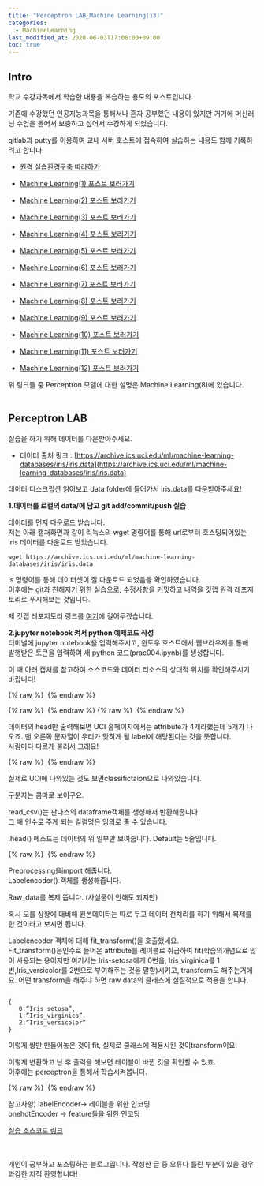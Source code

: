 ```yaml
---
title: "Perceptron LAB_Machine Learning(13)"
categories: 
  - MachineLearning
last_modified_at: 2020-06-03T17:08:00+09:00
toc: true
---
```


Intro
---
학교 수강과목에서 학습한 내용을 복습하는 용도의 포스트입니다.<br/>

기존에 수강했던 인공지능과목을 통해서나 혼자 공부했던 내용이 있지만 거기에 머신러닝 수업을 들어서 보충하고 싶어서 수강하게 되었습니다.<br/>

gitlab과 putty를 이용하여 교내 서버 호스트에 접속하여 실습하는 내용도 함께 기록하려고 합니다.<br/>

* [원격 실습환경구축 따라하기](https://ohjinjin.github.io/git/gitlab/)<br/>

* [Machine Learning(1) 포스트 보러가기](https://ohjinjin.github.io/machinelearning/machineLearning-1/)<br/>

* [Machine Learning(2) 포스트 보러가기](https://ohjinjin.github.io/machinelearning/machineLearning-2/)<br/>

* [Machine Learning(3) 포스트 보러가기](https://ohjinjin.github.io/machinelearning/machineLearning-3/)<br/>

* [Machine Learning(4) 포스트 보러가기](https://ohjinjin.github.io/machinelearning/machineLearning-4/)<br/>

* [Machine Learning(5) 포스트 보러가기](https://ohjinjin.github.io/machinelearning/machineLearning-5/)<br/>

* [Machine Learning(6) 포스트 보러가기](https://ohjinjin.github.io/machinelearning/machineLearning-6/)<br/>

* [Machine Learning(7) 포스트 보러가기](https://ohjinjin.github.io/machinelearning/machineLearning-7/)<br/>

* [Machine Learning(8) 포스트 보러가기](https://ohjinjin.github.io/machinelearning/machineLearning-8/)<br/>

* [Machine Learning(9) 포스트 보러가기](https://ohjinjin.github.io/machinelearning/machineLearning-9/)<br/>

* [Machine Learning(10) 포스트 보러가기](https://ohjinjin.github.io/machinelearning/machineLearning-10/)<br/>

* [Machine Learning(11) 포스트 보러가기](https://ohjinjin.github.io/machinelearning/machineLearning-11/)<br/>

* [Machine Learning(12) 포스트 보러가기](https://ohjinjin.github.io/machinelearning/machineLearning-12/)<br/>

위 링크들 중 Perceptron 모델에 대한 설명은 Machine Learning(8)에 있습니다.<br/>
<br/>

Perceptron LAB
---

실습을 하기 위해 데이터를 다운받아주세요.<br/>
* 데이터 출처 링크 : [https://archive.ics.uci.edu/ml/machine-learning-databases/iris/iris.data](https://archive.ics.uci.edu/ml/machine-learning-databases/iris/iris.data)<br/>

데이터 디스크립션 읽어보고 data folder에 들어가서 iris.data를 다운받아주세요!<br/>

**1.데이터를 로컬의 data/에 담고 git add/commit/push 실습**<br/>

데이터를 먼저 다운로드 받습니다.<br/>
저는 아래 캡처화면과 같이 리눅스의 wget 명령어를 통해 url로부터 호스팅되어있는 iris 데이터를 다운로드 받았습니다.<br/>

~~~
wget https://archive.ics.uci.edu/ml/machine-learning-databases/iris/iris.data
~~~

ls 명령어를 통해 데이터셋이 잘 다운로드 되었음을 확인하였습니다.<br/>
이후에는 git과 친해지기 위한 실습으로, 수정사항을 커밋하고 내역을 깃랩 원격 레포지토리로 푸시해보는 것입니다.<br/>

제 깃랩 레포지토리 링크를 [여기](https://gitlab.com/ohjinjin/machinelearning)에 걸어두겠습니다.<br/>

**2.jupyter notebook 켜서 python 예제코드 작성**<br/>
터미널에 jupyter notebook을 입력해주시고, 윈도우 호스트에서 웹브라우저를 통해 발행받은 토큰을 입력하여 새 python 코드(prac004.ipynb)를 생성합니다.<br/>

이 때 아래 캡처를 참고하여 소스코드와 데이터 리소스의 상대적 위치를 확인해주시기 바랍니다!<br/>

{% raw %} <img src="https://ohjinjin.github.io/assets/images/20200410ml/perceptron/capture1.JPG" alt=""> {% endraw %}


{% raw %} <img src="https://ohjinjin.github.io/assets/images/20200410ml/perceptron/capture3.JPG" alt=""> {% endraw %}
{% raw %} <img src="https://ohjinjin.github.io/assets/images/20200410ml/perceptron/capture4.JPG" alt=""> {% endraw %}

데이터의 head만 출력해보면 UCI 홈페이지에서는 attribute가 4개라했는데 5개가 나오죠. 맨 오른쪽 문자열이 우리가 맞히게 될 label에 해당된다는 것을 뜻합니다.<br/>
사람마다 다르게 불러서 그래요!<br/>

{% raw %} <img src="https://ohjinjin.github.io/assets/images/20200410ml/perceptron/capture2.JPG" alt=""> {% endraw %}

실제로 UCI에 나와있는 것도 보면classifictaion으로 나와있습니다.<br/>

구분자는 콤마로 보이구요.<br/>

read_csv()는 판다스의 dataframe객체를 생성해서 반환해줍니다.<br/>
그 때 인수로 주게 되는 컬럼명은 임의로 줄 수 있습니다.<br/>

.head() 메소드는 데이터의 위 일부만 보여줍니다. Default는 5줄입니다.<br/>

{% raw %} <img src="https://ohjinjin.github.io/assets/images/20200410ml/perceptron/capture5.JPG" alt=""> {% endraw %}

Preprocessing을import 해줍니다.<br/>
Labelencoder() 객체를 생성해줍니다.<br/>

Raw_data를 복제 뜹니다. (사실굳이 안해도 되지만)<br/>


혹시 모를 상황에 대비해 원본데이터는 따로 두고 데이터 전처리를 하기 위해서 복제를 한 것이라고 보시면 됩니다.<br/>

Labelencoder 객체에 대해 fit_transform()을 호출했네요.<br/>
Fit_transform()은인수로 들어온 attribute를 레이블로 취급하여 fit(학습의개념으로 많이 사용되는 용어지만 여기서는 Iris-setosa에게 0번을, Iris_virginica를 1번,Iris_versicolor를 2번으로 부여해주는 것을 말함)시키고, transform도 해주는거에요. 어떤 transform을 해주냐 하면 raw data의 클래스에 실질적으로 적용을 합니다.<br/>

~~~

{
   0:“Iris_setosa”,
   1:“Iris_virginica”
   2:“Iris_versicolor”
}
~~~

이렇게 쌍만 만들어놓은 것이 fit, 실제로 클래스에 적용시킨 것이transform이요.<br/>

이렇게 변환하고 난 후 출력을 해보면 레이블이 바뀐 것을 확인할 수 있죠.<br/>
이후에는 perceptron을 통해서 학습시켜봅니다.<br/>

{% raw %} <img src="https://ohjinjin.github.io/assets/images/20200410ml/perceptron/capture6.JPG" alt=""> {% endraw %}

참고사항)
labelEncoder-> 레이블을 위한 인코딩<br/>
onehotEncoder -> feature들을 위한 인코딩<br/>

[실습 소스코드 링크](https://gitlab.com/ohjinjin/machinelearning/-/blob/master/prac004.ipynb)
<br/>

<br/><br/>
개인이 공부하고 포스팅하는 블로그입니다. 작성한 글 중 오류나 틀린 부분이 있을 경우 과감한 지적 환영합니다!
<br/><br/>
